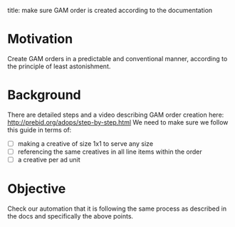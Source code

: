 title: make sure GAM order is created according to the documentation


# Motivation

Create GAM orders in a predictable and conventional manner, according to the principle of least astonishment. 

# Background

There are detailed steps and a video describing GAM order creation here: http://prebid.org/adops/step-by-step.html
We need to make sure we follow this guide in terms of:
- [ ] making a creative of size 1x1 to serve any size
- [ ] referencing the same creatives in all line items within the order
- [ ] a creative per ad unit

# Objective

Check our automation that it is following the same process as described in the docs and specifically the above points.
